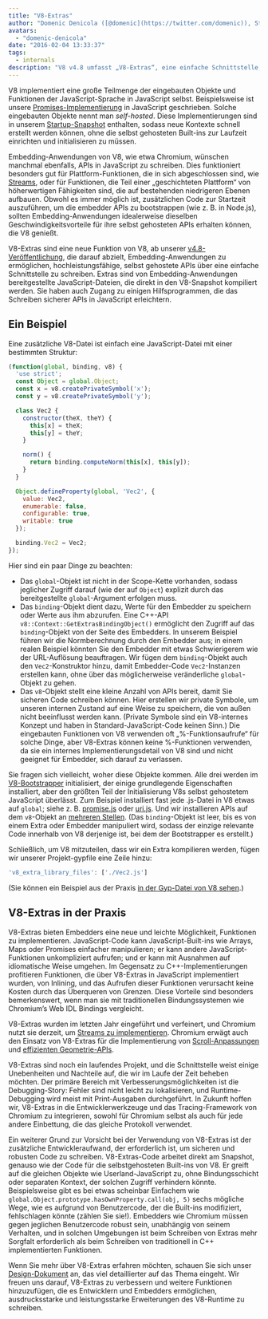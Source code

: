 ```yaml
---
title: "V8-Extras"
author: "Domenic Denicola ([@domenic](https://twitter.com/domenic)), Streams-Zauberer"
avatars: 
  - "domenic-denicola"
date: "2016-02-04 13:33:37"
tags: 
  - internals
description: "V8 v4.8 umfasst „V8-Extras“, eine einfache Schnittstelle, die es Embedding-Anwendungen ermöglicht, hochleistungsfähige, selbst gehostete APIs zu schreiben."
---
```

V8 implementiert eine große Teilmenge der eingebauten Objekte und Funktionen der JavaScript-Sprache in JavaScript selbst. Beispielsweise ist unsere [Promises-Implementierung](https://code.google.com/p/chromium/codesearch#chromium/src/v8/src/js/promise.js) in JavaScript geschrieben. Solche eingebauten Objekte nennt man _self-hosted_. Diese Implementierungen sind in unserem [Startup-Snapshot](/blog/custom-startup-snapshots) enthalten, sodass neue Kontexte schnell erstellt werden können, ohne die selbst gehosteten Built-ins zur Laufzeit einrichten und initialisieren zu müssen.

<!--truncate-->
Embedding-Anwendungen von V8, wie etwa Chromium, wünschen manchmal ebenfalls, APIs in JavaScript zu schreiben. Dies funktioniert besonders gut für Plattform-Funktionen, die in sich abgeschlossen sind, wie [Streams](https://streams.spec.whatwg.org/), oder für Funktionen, die Teil einer „geschichteten Plattform“ von höherwertigen Fähigkeiten sind, die auf bestehenden niedrigeren Ebenen aufbauen. Obwohl es immer möglich ist, zusätzlichen Code zur Startzeit auszuführen, um die embedder APIs zu bootstrappen (wie z. B. in Node.js), sollten Embedding-Anwendungen idealerweise dieselben Geschwindigkeitsvorteile für ihre selbst gehosteten APIs erhalten können, die V8 genießt.

V8-Extras sind eine neue Funktion von V8, ab unserer [v4.8-Veröffentlichung](/blog/v8-release-48), die darauf abzielt, Embedding-Anwendungen zu ermöglichen, hochleistungsfähige, selbst gehostete APIs über eine einfache Schnittstelle zu schreiben. Extras sind von Embedding-Anwendungen bereitgestellte JavaScript-Dateien, die direkt in den V8-Snapshot kompiliert werden. Sie haben auch Zugang zu einigen Hilfsprogrammen, die das Schreiben sicherer APIs in JavaScript erleichtern.

## Ein Beispiel

Eine zusätzliche V8-Datei ist einfach eine JavaScript-Datei mit einer bestimmten Struktur:

```js
(function(global, binding, v8) {
  'use strict';
  const Object = global.Object;
  const x = v8.createPrivateSymbol('x');
  const y = v8.createPrivateSymbol('y');

  class Vec2 {
    constructor(theX, theY) {
      this[x] = theX;
      this[y] = theY;
    }

    norm() {
      return binding.computeNorm(this[x], this[y]);
    }
  }

  Object.defineProperty(global, 'Vec2', {
    value: Vec2,
    enumerable: false,
    configurable: true,
    writable: true
  });

  binding.Vec2 = Vec2;
});
```

Hier sind ein paar Dinge zu beachten:

- Das `global`-Objekt ist nicht in der Scope-Kette vorhanden, sodass jeglicher Zugriff darauf (wie der auf `Object`) explizit durch das bereitgestellte `global`-Argument erfolgen muss.
- Das `binding`-Objekt dient dazu, Werte für den Embedder zu speichern oder Werte aus ihm abzurufen. Eine C++-API `v8::Context::GetExtrasBindingObject()` ermöglicht den Zugriff auf das `binding`-Objekt von der Seite des Embedders. In unserem Beispiel führen wir die Normberechnung durch den Embedder aus; in einem realen Beispiel könnten Sie den Embedder mit etwas Schwierigerem wie der URL-Auflösung beauftragen. Wir fügen dem `binding`-Objekt auch den `Vec2`-Konstruktor hinzu, damit Embedder-Code `Vec2`-Instanzen erstellen kann, ohne über das möglicherweise veränderliche `global`-Objekt zu gehen.
- Das `v8`-Objekt stellt eine kleine Anzahl von APIs bereit, damit Sie sicheren Code schreiben können. Hier erstellen wir private Symbole, um unseren internen Zustand auf eine Weise zu speichern, die von außen nicht beeinflusst werden kann. (Private Symbole sind ein V8-internes Konzept und haben in Standard-JavaScript-Code keinen Sinn.) Die eingebauten Funktionen von V8 verwenden oft „%-Funktionsaufrufe“ für solche Dinge, aber V8-Extras können keine %-Funktionen verwenden, da sie ein internes Implementierungsdetail von V8 sind und nicht geeignet für Embedder, sich darauf zu verlassen.

Sie fragen sich vielleicht, woher diese Objekte kommen. Alle drei werden im [V8-Bootstrapper](https://code.google.com/p/chromium/codesearch#chromium/src/v8/src/bootstrapper.cc) initialisiert, der einige grundlegende Eigenschaften installiert, aber den größten Teil der Initialisierung V8s selbst gehostetem JavaScript überlässt. Zum Beispiel installiert fast jede .js-Datei in V8 etwas auf `global`; siehe z. B. [promise.js](https://code.google.com/p/chromium/codesearch#chromium/src/v8/src/js/promise.js&sq=package:chromium&l=439) oder [uri.js](https://code.google.com/p/chromium/codesearch#chromium/src/v8/src/js/uri.js&sq=package:chromium&l=371). Und wir installieren APIs auf dem `v8`-Objekt an [mehreren Stellen](https://code.google.com/p/chromium/codesearch#search/&q=extrasUtils&sq=package:chromium&type=cs). (Das `binding`-Objekt ist leer, bis es von einem Extra oder Embedder manipuliert wird, sodass der einzige relevante Code innerhalb von V8 derjenige ist, bei dem der Bootstrapper es erstellt.)

Schließlich, um V8 mitzuteilen, dass wir ein Extra kompilieren werden, fügen wir unserer Projekt-gypfile eine Zeile hinzu:

```js
'v8_extra_library_files': ['./Vec2.js']
```

(Sie können ein Beispiel aus der Praxis [in der Gyp-Datei von V8 sehen](https://code.google.com/p/chromium/codesearch#chromium/src/v8/build/standalone.gypi&sq=package:chromium&type=cs&l=170).)

## V8-Extras in der Praxis

V8-Extras bieten Embedders eine neue und leichte Möglichkeit, Funktionen zu implementieren. JavaScript-Code kann JavaScript-Built-ins wie Arrays, Maps oder Promises einfacher manipulieren; er kann andere JavaScript-Funktionen unkompliziert aufrufen; und er kann mit Ausnahmen auf idiomatische Weise umgehen. Im Gegensatz zu C++-Implementierungen profitieren Funktionen, die über V8-Extras in JavaScript implementiert wurden, von Inlining, und das Aufrufen dieser Funktionen verursacht keine Kosten durch das Überqueren von Grenzen. Diese Vorteile sind besonders bemerkenswert, wenn man sie mit traditionellen Bindungssystemen wie Chromium’s Web IDL Bindings vergleicht.

V8-Extras wurden im letzten Jahr eingeführt und verfeinert, und Chromium nutzt sie derzeit, um [Streams zu implementieren](https://code.google.com/p/chromium/codesearch#chromium/src/third_party/WebKit/Source/core/streams/ReadableStream.js). Chromium erwägt auch den Einsatz von V8-Extras für die Implementierung von [Scroll-Anpassungen](https://codereview.chromium.org/1333323003) und [effizienten Geometrie-APIs](https://groups.google.com/a/chromium.org/d/msg/blink-dev/V_bJNtOg0oM/VKbbYs-aAgAJ).

V8-Extras sind noch ein laufendes Projekt, und die Schnittstelle weist einige Unebenheiten und Nachteile auf, die wir im Laufe der Zeit beheben möchten. Der primäre Bereich mit Verbesserungsmöglichkeiten ist die Debugging-Story: Fehler sind nicht leicht zu lokalisieren, und Runtime-Debugging wird meist mit Print-Ausgaben durchgeführt. In Zukunft hoffen wir, V8-Extras in die Entwicklerwerkzeuge und das Tracing-Framework von Chromium zu integrieren, sowohl für Chromium selbst als auch für jede andere Einbettung, die das gleiche Protokoll verwendet.

Ein weiterer Grund zur Vorsicht bei der Verwendung von V8-Extras ist der zusätzliche Entwickleraufwand, der erforderlich ist, um sicheren und robusten Code zu schreiben. V8-Extras-Code arbeitet direkt am Snapshot, genauso wie der Code für die selbstgehosteten Built-ins von V8. Er greift auf die gleichen Objekte wie Userland-JavaScript zu, ohne Bindungsschicht oder separaten Kontext, der solchen Zugriff verhindern könnte. Beispielsweise gibt es bei etwas scheinbar Einfachem wie `global.Object.prototype.hasOwnProperty.call(obj, 5)` sechs mögliche Wege, wie es aufgrund von Benutzercode, der die Built-ins modifiziert, fehlschlagen könnte (zählen Sie sie!). Embedders wie Chromium müssen gegen jeglichen Benutzercode robust sein, unabhängig von seinem Verhalten, und in solchen Umgebungen ist beim Schreiben von Extras mehr Sorgfalt erforderlich als beim Schreiben von traditionell in C++ implementierten Funktionen.

Wenn Sie mehr über V8-Extras erfahren möchten, schauen Sie sich unser [Design-Dokument](https://docs.google.com/document/d/1AT5-T0aHGp7Lt29vPWFr2-qG8r3l9CByyvKwEuA8Ec0/edit#heading=h.32abkvzeioyz) an, das viel detaillierter auf das Thema eingeht. Wir freuen uns darauf, V8-Extras zu verbessern und weitere Funktionen hinzuzufügen, die es Entwicklern und Embedders ermöglichen, ausdrucksstarke und leistungsstarke Erweiterungen des V8-Runtime zu schreiben.
